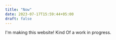 ```yaml
---
title: "Now"
date: 2023-07-17T15:59:44+05:00
draft: false
---
```


I'm making this website! Kind Of a work in progress.
